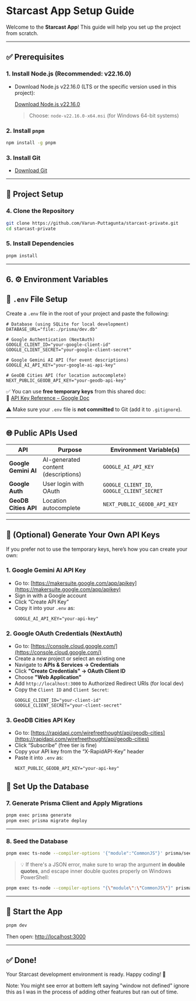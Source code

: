 # Starcast App Setup Guide

Welcome to the **Starcast App**! This guide will help you set up the project from scratch.

---

## ✅ Prerequisites

### 1. Install Node.js (Recommended: **v22.16.0**)

- Download Node.js v22.16.0 (LTS or the specific version used in this project):

  [Download Node.js v22.16.0](https://nodejs.org/dist/v22.16.0/)

  > Choose: `node-v22.16.0-x64.msi` (for Windows 64-bit systems)

### 2. Install `pnpm`

```bash
npm install -g pnpm
```

### 3. Install Git

- [Download Git](https://git-scm.com/downloads)

---

## 🔧 Project Setup

### 4. Clone the Repository

```bash
git clone https://github.com/Varun-Puttagunta/starcast-private.git
cd starcast-private
```

### 5. Install Dependencies

```bash
pnpm install
```

---

## 6. ⚙️ Environment Variables

## 🔐 `.env` File Setup

Create a `.env` file in the root of your project and paste the following:

```env
# Database (using SQLite for local development)
DATABASE_URL="file:./prisma/dev.db"

# Google Authentication (NextAuth)
GOOGLE_CLIENT_ID="your-google-client-id"
GOOGLE_CLIENT_SECRET="your-google-client-secret"

# Google Gemini AI API (for event descriptions)
GOOGLE_AI_API_KEY="your-google-ai-api-key"

# GeoDB Cities API (for location autocomplete)
NEXT_PUBLIC_GEODB_API_KEY="your-geodb-api-key"
```

✅ You can use **free temporary keys** from this shared doc:  
📄 [API Key Reference – Google Doc](https://docs.google.com/document/d/19UkUfK3J0V_GbnQpnZdpSNCMAIAAvhT-9VJ2mW-ml2E/edit?usp=sharing)

⚠️ Make sure your `.env` file is **not committed** to Git (add it to `.gitignore`).

---

## 🌐 Public APIs Used

| API                    | Purpose                            | Environment Variable(s)                        |
|------------------------|------------------------------------|------------------------------------------------|
| **Google Gemini AI**   | AI-generated content (descriptions) | `GOOGLE_AI_API_KEY`                            |
| **Google Auth**        | User login with OAuth              | `GOOGLE_CLIENT_ID`, `GOOGLE_CLIENT_SECRET`     |
| **GeoDB Cities API**   | Location autocomplete              | `NEXT_PUBLIC_GEODB_API_KEY`                    |

---

## 🔑 (Optional) Generate Your Own API Keys

If you prefer not to use the temporary keys, here’s how you can create your own:

### 1. **Google Gemini AI API Key**
- Go to: [https://makersuite.google.com/app/apikey](https://makersuite.google.com/app/apikey)
- Sign in with a Google account
- Click “Create API Key”
- Copy it into your `.env` as:
  ```env
  GOOGLE_AI_API_KEY="your-api-key"
  ```

### 2. **Google OAuth Credentials (NextAuth)**
- Go to: [https://console.cloud.google.com/](https://console.cloud.google.com/)
- Create a new project or select an existing one
- Navigate to **APIs & Services → Credentials**
- Click **"Create Credentials" → OAuth Client ID**
- Choose **"Web Application"**
- Add `http://localhost:3000` to Authorized Redirect URIs (for local dev)
- Copy the `Client ID` and `Client Secret`:
  ```env
  GOOGLE_CLIENT_ID="your-client-id"
  GOOGLE_CLIENT_SECRET="your-client-secret"
  ```

### 3. **GeoDB Cities API Key**
- Go to: [https://rapidapi.com/wirefreethought/api/geodb-cities](https://rapidapi.com/wirefreethought/api/geodb-cities)
- Click “Subscribe” (free tier is fine)
- Copy your API key from the “X-RapidAPI-Key” header
- Paste it into `.env` as:
  ```env
  NEXT_PUBLIC_GEODB_API_KEY="your-api-key"
  ```



## 🧱 Set Up the Database

### 7. Generate Prisma Client and Apply Migrations

```bash
pnpm exec prisma generate
pnpm exec prisma migrate deploy
```

---

### 8. Seed the Database

```bash
pnpm exec ts-node --compiler-options '{"module":"CommonJS"}' prisma/seed.ts
```

> 💡 If there's a JSON error, make sure to wrap the argument **in double quotes**, and escape inner double quotes properly on Windows PowerShell:
```bash
pnpm exec ts-node --compiler-options "{\"module\":\"CommonJS\"}" prisma/seed.ts
```

---

## 🚀 Start the App

```bash
pnpm dev
```

Then open: [http://localhost:3000](http://localhost:3000)

---

## ✅ Done!

Your Starcast development environment is ready. Happy coding! 🚀

Note: You might see error at bottem left saying "window not defined" ignore this as I was in the process of adding other features but ran out of time.
